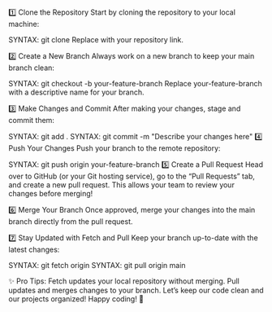 1️⃣ Clone the Repository
Start by cloning the repository to your local machine:

SYNTAX: git clone <repository-url>
Replace <repository-url> with your repository link.

2️⃣ Create a New Branch
Always work on a new branch to keep your main branch clean:

SYNTAX: git checkout -b your-feature-branch
Replace your-feature-branch with a descriptive name for your branch.

3️⃣ Make Changes and Commit
After making your changes, stage and commit them:

SYNTAX: git add .
SYNTAX: git commit -m "Describe your changes here"
4️⃣ Push Your Changes
Push your branch to the remote repository:

SYNTAX: git push origin your-feature-branch
5️⃣ Create a Pull Request
Head over to GitHub (or your Git hosting service), go to the “Pull Requests” tab, and create a new pull request. This allows your team to review your changes before merging!

6️⃣ Merge Your Branch
Once approved, merge your changes into the main branch directly from the pull request.

7️⃣ Stay Updated with Fetch and Pull
Keep your branch up-to-date with the latest changes:

SYNTAX: git fetch origin
SYNTAX: git pull origin main

✨ Pro Tips:
Fetch updates your local repository without merging.
Pull updates and merges changes to your branch.
Let’s keep our code clean and our projects organized! Happy coding! 🚀
